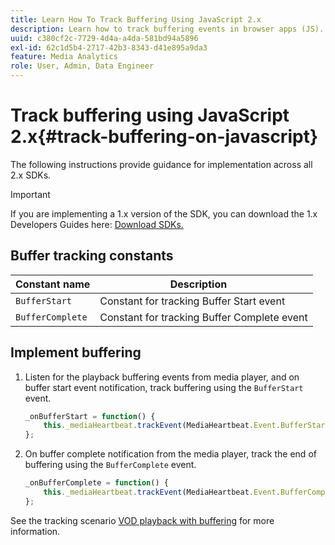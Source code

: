```yaml
---
title: Learn How To Track Buffering Using JavaScript 2.x
description: Learn how to track buffering events in browser apps (JS).
uuid: c380cf2c-7729-4d4a-a4da-581bd94a5896
exl-id: 62c1d5b4-2717-42b3-8343-d41e895a9da3
feature: Media Analytics
role: User, Admin, Data Engineer
---
```

# Track buffering using JavaScript 2.x{#track-buffering-on-javascript}

The following instructions provide guidance for implementation across all 2.x SDKs.

>[!IMPORTANT]
>
>If you are implementing a 1.x version of the SDK, you can download the 1.x Developers Guides here: [Download SDKs.](/help/getting-started/download-sdks.md)

## Buffer tracking constants

|  Constant name  | Description&nbsp;&nbsp;&nbsp;&nbsp;  |
|---|---|
|  `BufferStart`  | Constant for tracking Buffer Start event  |
|  `BufferComplete`  | Constant for tracking Buffer Complete event  |

## Implement buffering

1. Listen for the playback buffering events from media player, and on buffer start event notification, track buffering using the `BufferStart` event.

   ```js
   _onBufferStart = function() {
       this._mediaHeartbeat.trackEvent(MediaHeartbeat.Event.BufferStart);
   };
   ```

1. On buffer complete notification from the media player, track the end of buffering using the `BufferComplete` event.

   ```js
   _onBufferComplete = function() {
       this._mediaHeartbeat.trackEvent(MediaHeartbeat.Event.BufferComplete);
   };
   ```

See the tracking scenario [VOD playback with buffering](/help/use-cases/tracking-scenarios/vod-buffering.md) for more information.
